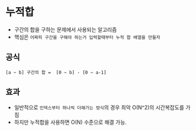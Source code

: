# 누적합
- 구간의 합을 구하는 문제에서 사용되는 알고리즘
- 핵심은 `어짜피 구간을 구해야 하는거 입력할때부터 누적 합 배열을 만들자`



## 공식
```
[a ~ b] 구간의 합 =  [0 ~ b] - [0 ~ a-1]
```


## 효과
- 일반적으로 `인덱스부터 하나씩 더해가는 방식`의 경우 최악 O(N^2)의 시간복잡도를 가짐
- 하지만 누적합을 사용하면 O(N) 수준으로 해결 가능.
